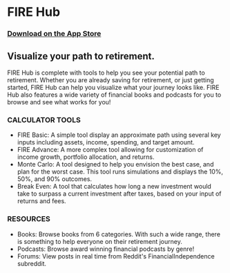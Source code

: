 # FIRE Hub

### [Download on the App Store](https://itunes.apple.com/us/app/fire-hub/id1448963860?ls=1&mt=8)

## Visualize your path to retirement.


FIRE Hub is complete with tools to help you see your potential path to retirement. Whether you are already saving for retirement, or just getting started, FIRE Hub can help you visualize what your journey looks like. FIRE Hub also features a wide variety of financial books and podcasts for you to browse and see what works for you!

### CALCULATOR TOOLS
* FIRE Basic: A simple tool display an approximate path using several key inputs including assets, income, spending, and target amount.
* FIRE Advance: A more complex tool allowing for customization of income growth, portfolio allocation, and returns.
* Monte Carlo: A tool designed to help you envision the best case, and plan for the worst case. This tool runs simulations and displays the 10%, 50%, and 90% outcomes.
* Break Even: A tool that calculates how long a new investment would take to surpass a current investment after taxes, based on your input of returns and fees.

### RESOURCES
* Books: Browse books from 6 categories. With such a wide range, there is something to help everyone on their retirement journey.
* Podcasts: Browse award winning financial podcasts by genre!
* Forums: View posts in real time from Reddit's FinancialIndependence subreddit.
